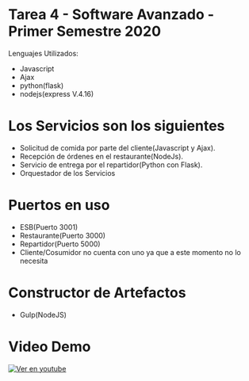 # Tarea 4 - Software Avanzado - Primer Semestre 2020 

Lenguajes Utilizados:
  - Javascript
  - Ajax
  - python(flask)
  - nodejs(express V.4.16)


# Los Servicios son los siguientes
- Solicitud de comida por parte del cliente(Javascript y Ajax).
- Recepción de órdenes en el restaurante(NodeJs).
- Servicio de entrega por el repartidor(Python con Flask).
- Orquestador de los Servicios

# Puertos en uso
- ESB(Puerto 3001)
- Restaurante(Puerto 3000)
- Repartidor(Puerto 5000)
- Cliente/Cosumidor no cuenta con uno ya que a este momento no lo necesita

# Constructor de Artefactos
- Gulp(NodeJS)
# Video Demo
   [![Ver en youtube](https://img.youtube.com/vi/fUz8jFMq-m4/0.jpg)](https://youtu.be/fUz8jFMq-m4)
